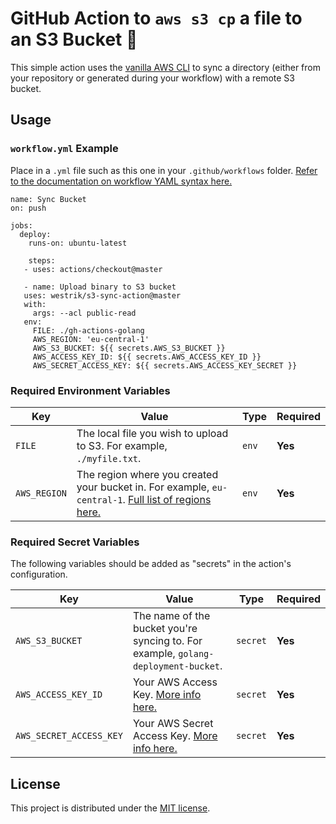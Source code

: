 # GitHub Action to `aws s3 cp` a file to an S3 Bucket 🔄 

This simple action uses the [vanilla AWS CLI](https://docs.aws.amazon.com/cli/index.html) to sync a directory (either from your repository or generated during your workflow) with a remote S3 bucket.



## Usage

### `workflow.yml` Example

Place in a `.yml` file such as this one in your `.github/workflows` folder. [Refer to the documentation on workflow YAML syntax here.](https://help.github.com/en/articles/workflow-syntax-for-github-actions)

```
name: Sync Bucket
on: push

jobs:
  deploy:
    runs-on: ubuntu-latest
    
    steps:
   - uses: actions/checkout@master
   
   - name: Upload binary to S3 bucket
   uses: westrik/s3-sync-action@master
   with:
     args: --acl public-read
   env:
     FILE: ./gh-actions-golang
     AWS_REGION: 'eu-central-1'
     AWS_S3_BUCKET: ${{ secrets.AWS_S3_BUCKET }}
     AWS_ACCESS_KEY_ID: ${{ secrets.AWS_ACCESS_KEY_ID }}
     AWS_SECRET_ACCESS_KEY: ${{ secrets.AWS_ACCESS_KEY_SECRET }}
```


### Required Environment Variables

| Key | Value | Type | Required |
| ------------- | ------------- | ------------- | ------------- |
| `FILE` | The local file you wish to upload to S3. For example, `./myfile.txt`. | `env` | **Yes** |
| `AWS_REGION` | The region where you created your bucket in. For example, `eu-central-1`. [Full list of regions here.](https://docs.aws.amazon.com/AWSEC2/latest/UserGuide/using-regions-availability-zones.html#concepts-available-regions) | `env` | **Yes** |


### Required Secret Variables

The following variables should be added as "secrets" in the action's configuration.

| Key | Value | Type | Required |
| ------------- | ------------- | ------------- | ------------- |
| `AWS_S3_BUCKET` | The name of the bucket you're syncing to. For example, `golang-deployment-bucket`. | `secret` | **Yes** |
| `AWS_ACCESS_KEY_ID` | Your AWS Access Key. [More info here.](https://docs.aws.amazon.com/general/latest/gr/managing-aws-access-keys.html) | `secret` | **Yes** |
| `AWS_SECRET_ACCESS_KEY` | Your AWS Secret Access Key. [More info here.](https://docs.aws.amazon.com/general/latest/gr/managing-aws-access-keys.html) | `secret` | **Yes** |


## License

This project is distributed under the [MIT license](LICENSE.md).
